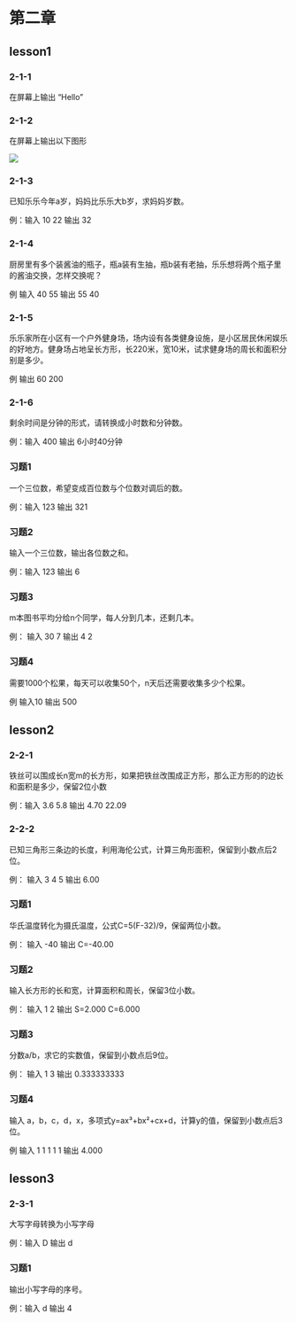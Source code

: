 # 第二章

## lesson1

### 2-1-1

在屏幕上输出 “Hello”

### 2-1-2

在屏幕上输出以下图形

![](https://github.com/kukestan/CPlusPlusTeen/blob/master/book1/Chapter2/pic/2-1-2.png)

### 2-1-3

已知乐乐今年a岁，妈妈比乐乐大b岁，求妈妈岁数。

例：输入 10 22 输出 32

### 2-1-4

厨房里有多个装酱油的瓶子，瓶a装有生抽，瓶b装有老抽，乐乐想将两个瓶子里的酱油交换，怎样交换呢？

例 输入 40 55 输出 55 40

### 2-1-5

乐乐家所在小区有一个户外健身场，场内设有各类健身设施，是小区居民休闲娱乐的好地方。健身场占地呈长方形，长220米，宽10米，试求健身场的周长和面积分别是多少。

例 输出 60 200

### 2-1-6

剩余时间是分钟的形式，请转换成小时数和分钟数。

例：输入 400 输出 6小时40分钟

### 习题1

一个三位数，希望变成百位数与个位数对调后的数。

例：输入 123 输出 321

### 习题2

输入一个三位数，输出各位数之和。

例：输入 123 输出 6

### 习题3

m本图书平均分给n个同学，每人分到几本，还剩几本。

例： 输入 30 7 输出 4  2

### 习题4

需要1000个松果，每天可以收集50个，n天后还需要收集多少个松果。

例 输入10 输出 500

## lesson2

### 2-2-1

铁丝可以围成长n宽m的长方形，如果把铁丝改围成正方形，那么正方形的的边长和面积是多少，保留2位小数

例：输入 3.6 5.8 输出 4.70 22.09

### 2-2-2

已知三角形三条边的长度，利用海伦公式，计算三角形面积，保留到小数点后2位。

例： 输入 3 4 5 输出 6.00

### 习题1

华氏温度转化为摄氏温度，公式C=5(F-32)/9，保留两位小数。

例： 输入 -40 输出 C=-40.00

### 习题2

输入长方形的长和宽，计算面积和周长，保留3位小数。

例： 输入 1 2  输出 S=2.000   C=6.000

### 习题3

分数a/b，求它的实数值，保留到小数点后9位。

例： 输入 1 3   输出 0.333333333

### 习题4

输入 a，b，c，d，x，多项式y=ax³+bx²+cx+d，计算y的值，保留到小数点后3位。

例 输入 1 1 1 1 1  输出 4.000

## lesson3

### 2-3-1

大写字母转换为小写字母

例：输入 D 输出 d

### 习题1

输出小写字母的序号。

例：输入 d  输出 4
